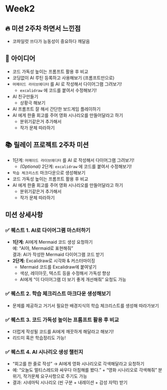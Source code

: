 # Week2
## 🔥 미션 2주차 하면서 느낀점
- 코파일럿 쓰다가 능동성이 중요하다 깨달음

## 💢 아이디어
- 코드 가독성 높이는 프롬프트 활용 후 비교
- 코딩없이 AI 루틴 등록하고 사용해보기 (프롬프트만으로)
- `머메이드 라이브에디터` 를 AI 로 작성해서 다이어그램 그려보기!
  - `excalidraw` 에 코드를 붙여서 수정해보기!
- AI 친구만들기
  - 상황극 해보기
- AI 프롬프트 잘 해서 간단한 보드게임 플레이하기
- AI 에게 한줄 회고를 주어 영화 시나리오를 만들어달라고 하기
  - 분위기같은거 추가해서
  - 작가 문체 따라하기

## 📚 릴레이 프로젝트 2주차 미션
- 1단계: `머메이드 라이브에디터` 를 AI 로 작성해서 다이어그램 그려보기!
  - _(Optional)_ 2단계: `excalidraw` 에 코드를 붙여서 수정해보기!
- `학습 체크리스트` 마크다운으로 생성해보기
- 코드 가독성 높이는 프롬프트 활용 후 비교
- AI 에게 한줄 회고를 주어 영화 시나리오를 만들어달라고 하기
  - 분위기같은거 추가해서
  - 작가 문체 따라하기

## 미션 상세사항
### ✅ 퀘스트 1. AI로 다이어그램 마스터하기
- **1단계:** AI에게 Mermaid 코드 생성 요청하기  
    예: “AI야, Mermaid로 표현해줘”  
    결과: AI가 작성한 Mermaid 다이어그램 코드 받기
- **2단계:** Excalidraw로 시각화 & 커스터마이징  
  - Mermaid 코드를 Excalidraw에 붙여넣기
  - 색상, 레이아웃, 텍스트 등을 수정해서 가독성 향상
  - AI에게 “이 다이어그램 더 보기 좋게 개선해줘” 요청도 가능

### ✅ 퀘스트 2. 학습 체크리스트 마크다운 생성해보기
- 문제를 제공하고 거기서 필요한 배경지식의 학습 체크리스트를 생성해 따라가보기

### ✅ 퀘스트 3. 코드 가독성 높이는 프롬프트 활용 후 비교
- 더럽게 작성될 코드를 AI에게 깨끗하게 해달라고 해보기!
- 리드미 혹은 학습정리도 가능!

### ✅ 퀘스트 4. AI 시나리오 생성 챌린지
- “회고를 한 줄로 작성” → AI에게 영화 시나리오로 각색해달라고 요청하기
- 예: “오늘도 멀티스레드와 싸우다 아침해를 봤다.” + “영화 시나리오로 각색해줘”
    분위기, 작가문체 요구사항으로 주기도 가능
- 결과: 시네마틱 시나리오 (씬 구분 + 내레이션 + 감성 자막) 받기

